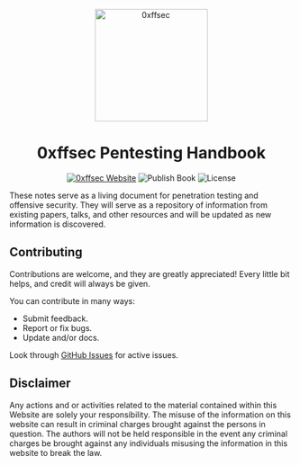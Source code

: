 <p align="center">
    <a href="https://0xffsec.com/handbook">
        <img src="https://0xffsec.com/handbook/images/logo.png" alt="0xffsec" width="200">
    </a>
</p>
<h1 align="center">0xffsec Pentesting Handbook</h1>
<p align="center">
    <a href="http://0xffsec.com/handbook"><img src="https://img.shields.io/badge/website-url-success" alt="0xffsec Website"></a>
    <img src="https://github.com/0xffsec/book/workflows/Publish%20Book/badge.svg" alt="Publish Book">
    <img alt="License" src="https://img.shields.io/github/license/0xffsec/handbook">
</p>

These notes serve as a living document
for penetration testing
and offensive security.
They will serve
as a repository of information
from existing papers,
talks,
and other resources
and will be updated
as new information is discovered.

## Contributing

Contributions are welcome,
and they are greatly appreciated!
Every little bit helps,
and credit will always be given.

You can contribute in many ways:

- Submit feedback.
- Report or fix bugs.
- Update and/or docs.

Look through [GitHub Issues](https://github.com/0xffsec/handbook/issues)
for active issues.

## Disclaimer

Any actions and or activities related to the material contained within this Website are solely your responsibility. The misuse of the information on this website can result in criminal charges brought against the persons in question.
The authors will not be held responsible in the event any criminal charges be brought against any individuals misusing the information in this website to break the law.
